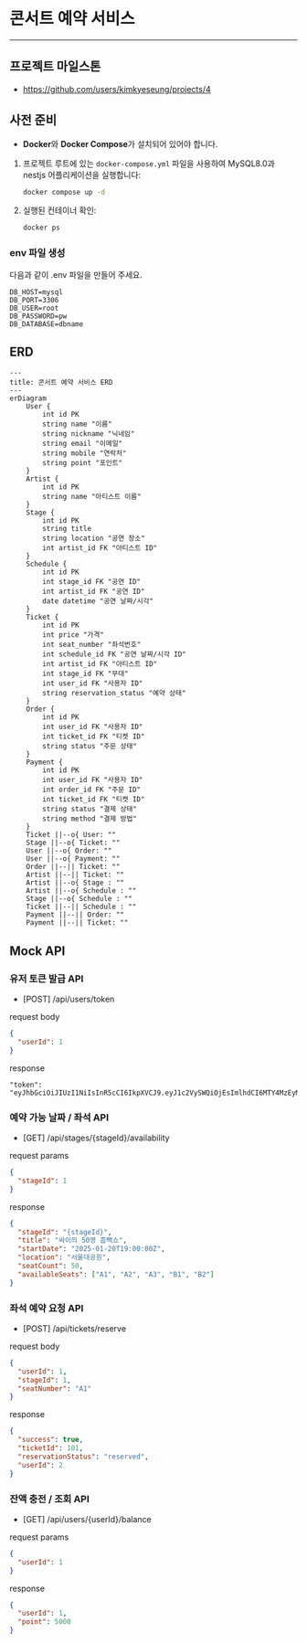 # 콘서트 예약 서비스

---

## 프로젝트 마일스톤

- https://github.com/users/kimkyeseung/projects/4

## **사전 준비**

- **Docker**와 **Docker Compose**가 설치되어 있어야 합니다.

1. 프로젝트 루트에 있는 `docker-compose.yml` 파일을 사용하여 MySQL8.0과 nestjs 어플리케이션을 실행합니다:
   ```bash
   docker compose up -d
   ```
2. 실행된 컨테이너 확인:

   ```bash
   docker ps
   ```

### **env 파일 생성**

다음과 같이 .env 파일을 만들어 주세요.

```
DB_HOST=mysql
DB_PORT=3306
DB_USER=root
DB_PASSWORD=pw
DB_DATABASE=dbname
```

## ERD

```mermaid
---
title: 콘서트 예약 서비스 ERD
---
erDiagram
    User {
        int id PK
        string name "이름"
        string nickname "닉네임"
        string email "이메일"
        string mobile "연락처"
        string point "포인트"
    }
    Artist {
        int id PK
        string name "아티스트 이름"
    }
    Stage {
        int id PK
        string title
        string location "공연 장소"
        int artist_id FK "아티스트 ID"
    }
    Schedule {
        int id PK
        int stage_id FK "공연 ID"
        int artist_id FK "공연 ID"
        date datetime "공연 날짜/시각"
    }
    Ticket {
        int id PK
        int price "가격"
        int seat_number "좌석번호"
        int schedule_id FK "공연 날짜/시각 ID"
        int artist_id FK "아티스트 ID"
        int stage_id FK "무대"
        int user_id FK "사용자 ID"
        string reservation_status "예약 상태"
    }
    Order {
        int id PK
        int user_id FK "사용자 ID"
        int ticket_id FK "티켓 ID"
        string status "주문 상태"
    }
    Payment {
        int id PK
        int user_id FK "사용자 ID"
        int order_id FK "주문 ID"
        int ticket_id FK "티켓 ID"
        string status "결제 상태"
        string method "결제 방법"
    }
    Ticket ||--o{ User: ""
    Stage ||--o{ Ticket: ""
    User ||--o{ Order: ""
    User ||--o{ Payment: ""
    Order ||--|| Ticket: ""
    Artist ||--|| Ticket: ""
    Artist ||--o{ Stage : ""
    Artist ||--o{ Schedule : ""
    Stage ||--o{ Schedule : ""
    Ticket ||--|| Schedule : ""
    Payment ||--|| Order: ""
    Payment ||--|| Ticket: ""

```

## Mock API

### 유저 토큰 발급 API

- [POST] /api/users/token

request body

```json
{
  "userId": 1
}
```

response

```
"token": "eyJhbGciOiJIUzI1NiIsInR5cCI6IkpXVCJ9.eyJ1c2VySWQiOjEsImlhdCI6MTY4MzEyMzYwMH0.xY8nXUK9ZP5mE7IhdG5wVUpTw"
```

### 예약 가능 날짜 / 좌석 API

- [GET] /api/stages/{stageId}/availability

request params

```json
{
  "stageId": 1
}
```

response

```json
{
  "stageId": "{stageId}",
  "title": "싸이의 50명 흠뻑쇼",
  "startDate": "2025-01-20T19:00:00Z",
  "location": "서울대공원",
  "seatCount": 50,
  "availableSeats": ["A1", "A2", "A3", "B1", "B2"]
}
```

### 좌석 예약 요청 API

- [POST] /api/tickets/reserve

request body

```json
{
  "userId": 1,
  "stageId": 1,
  "seatNumber": "A1"
}
```

response

```json
{
  "success": true,
  "ticketId": 101,
  "reservationStatus": "reserved",
  "userId": 2
}
```

### 잔액 충전 / 조회 API

- [GET] /api/users/{userId}/balance

request params

```json
{
  "userId": 1
}
```

response

```json
{
  "userId": 1,
  "point": 5000
}
```
